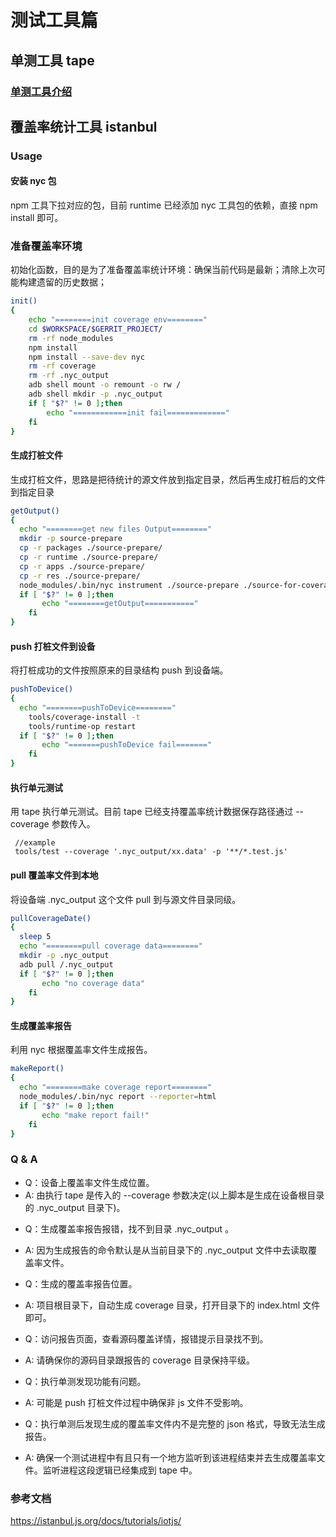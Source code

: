 # 测试工具篇

## 单测工具 tape

### [单测工具介绍](https://github.com/shadow-node/tape#tape)

## 覆盖率统计工具 istanbul

### Usage

#### 安装 nyc 包

npm 工具下拉对应的包，目前 runtime 已经添加 nyc 工具包的依赖，直接 npm install 即可。

### 准备覆盖率环境

初始化函数，目的是为了准备覆盖率统计环境：确保当前代码是最新；清除上次可能构建遗留的历史数据；
```bash
init()
{
    echo "========init coverage env========"
    cd $WORKSPACE/$GERRIT_PROJECT/
    rm -rf node_modules
    npm install
    npm install --save-dev nyc
    rm -rf coverage
    rm -rf .nyc_output
    adb shell mount -o remount -o rw /
    adb shell mkdir -p .nyc_output
    if [ "$?" != 0 ];then
        echo "============init fail============="
    fi
}
```

#### 生成打桩文件

生成打桩文件，思路是把待统计的源文件放到指定目录，然后再生成打桩后的文件到指定目录
```bash
getOutput()
{
  echo "========get new files Output========"
  mkdir -p source-prepare
  cp -r packages ./source-prepare/
  cp -r runtime ./source-prepare/
  cp -r apps ./source-prepare/
  cp -r res ./source-prepare/
  node_modules/.bin/nyc instrument ./source-prepare ./source-for-coverage
  if [ "$?" != 0 ];then
       echo "========getOutput==========="
    fi
}
```

#### push 打桩文件到设备

将打桩成功的文件按照原来的目录结构 push 到设备端。
```bash
pushToDevice()
{
  echo "========pushToDevice========"
    tools/coverage-install -t
    tools/runtime-op restart
  if [ "$?" != 0 ];then
       echo "=======pushToDevice fail======="
    fi
}
```

#### 执行单元测试

用 tape 执行单元测试。目前 tape 已经支持覆盖率统计数据保存路径通过 --coverage 参数传入。
```
 //example
 tools/test --coverage '.nyc_output/xx.data' -p '**/*.test.js'
```
#### pull 覆盖率文件到本地

将设备端 .nyc_output 这个文件 pull 到与源文件目录同级。
```bash
pullCoverageDate()
{
  sleep 5
  echo "========pull coverage data========"
  mkdir -p .nyc_output
  adb pull /.nyc_output 
  if [ "$?" != 0 ];then
       echo "no coverage data"
    fi
}
```
#### 生成覆盖率报告

利用 nyc 根据覆盖率文件生成报告。
```bash
makeReport()
{
  echo "========make coverage report========"
  node_modules/.bin/nyc report --reporter=html
  if [ "$?" != 0 ];then
       echo "make report fail!"
    fi
}
```

### Q & A

-  Q：设备上覆盖率文件生成位置。
- A: 由执行 tape 是传入的 --coverage 参数决定(以上脚本是生成在设备根目录的 .nyc_output 目录下)。

* Q：生成覆盖率报告报错，找不到目录 .nyc_output 。
- A: 因为生成报告的命令默认是从当前目录下的 .nyc_output 文件中去读取覆盖率文件。

* Q：生成的覆盖率报告位置。
- A: 项目根目录下，自动生成 coverage 目录，打开目录下的 index.html 文件即可。

* Q：访问报告页面，查看源码覆盖详情，报错提示目录找不到。
- A: 请确保你的源码目录跟报告的 coverage 目录保持平级。

* Q：执行单测发现功能有问题。
- A: 可能是 push 打桩文件过程中确保非 js 文件不受影响。

* Q：执行单测后发现生成的覆盖率文件内不是完整的 json 格式，导致无法生成报告。
- A: 确保一个测试进程中有且只有一个地方监听到该进程结束并去生成覆盖率文件。监听进程这段逻辑已经集成到 tape 中。


### 参考文档
https://istanbul.js.org/docs/tutorials/iotjs/